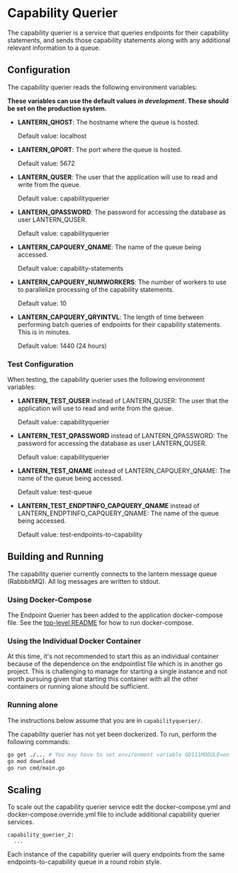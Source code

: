 # Capability Querier

The capability querier is a service that queries endpoints for their capability statements, and sends those capability statements along with any additional relevant information to a queue.

## Configuration
The capability querier reads the following environment variables:

**These variables can use the default values *in development*. These should be set on the production system.**

* **LANTERN_QHOST**: The hostname where the queue is hosted.

  Default value: localhost

* **LANTERN_QPORT**: The port where the queue is hosted.

  Default value: 5672

* **LANTERN_QUSER**: The user that the application will use to read and write from the queue.

  Default value: capabilityquerier

* **LANTERN_QPASSWORD**: The password for accessing the database as user LANTERN_QUSER.

  Default value: capabilityquerier

* **LANTERN_CAPQUERY_QNAME**: The name of the queue being accessed.

  Default value: capability-statements

* **LANTERN_CAPQUERY_NUMWORKERS**: The number of workers to use to parallelize processing of the capability statements.

  Default value: 10

* **LANTERN_CAPQUERY_QRYINTVL**: The length of time between performing batch queries of endpoints for their capability statements. This is in minutes.

  Default value: 1440 (24 hours)

### Test Configuration

When testing, the capability querier uses the following environment variables:

* **LANTERN_TEST_QUSER** instead of LANTERN_QUSER: The user that the application will use to read and write from the queue.

  Default value: capabilityquerier

* **LANTERN_TEST_QPASSWORD** instead of LANTERN_QPASSWORD: The password for accessing the database as user LANTERN_QUSER.

  Default value: capabilityquerier

* **LANTERN_TEST_QNAME** instead of LANTERN_CAPQUERY_QNAME: The name of the queue being accessed.

  Default value: test-queue

* **LANTERN_TEST_ENDPTINFO_CAPQUERY_QNAME** instead of LANTERN_ENDPTINFO_CAPQUERY_QNAME: The name of the queue being accessed.

  Default value: test-endpoints-to-capability

## Building and Running

The capability querier currently connects to the lantern message queue (RabbbitMQ). All log messages are written to stdout.

### Using Docker-Compose

The Endpoint Querier has been added to the application docker-compose file. See the [top-level README](../README.md) for how to run docker-compose.

### Using the Individual Docker Container

At this time, it's not recommended to start this as an individual container because of the dependence on the endpointlist file which is in another go project. This is challenging to manage for starting a single instance and not worth pursuing given that starting this container with all the other containers or running alone should be sufficient.

### Running alone

The instructions below assume that you are in `capabilityquerier/`.

The capability querier has not yet been dockerized. To run, perform the following commands:

```bash
go get ./... # You may have to set environment variable GO111MODULE=on
go mod download
go run cmd/main.go
```

## Scaling

To scale out the capability querier service edit the docker-compose.yml and docker-compose.override.yml file to include additional capability querier services. 
```
capability_querier_2:
  ...
``` 

Each instance of the capability querier will query endpoints from the same endpoints-to-capability queue in a round robin style.